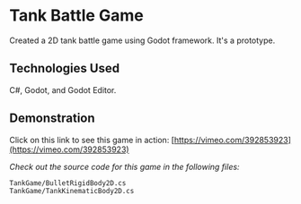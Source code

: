 # Tank Battle Game

Created a 2D tank battle game using Godot framework. It's a prototype.

## Technologies Used

C#, Godot, and Godot Editor.

## Demonstration

Click on this link to see this game in action: [https://vimeo.com/392853923](https://vimeo.com/392853923)

*Check out the source code for this game in the following files:*

```
TankGame/BulletRigidBody2D.cs
TankGame/TankKinematicBody2D.cs
```
